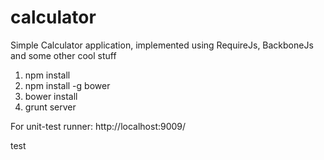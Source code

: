 calculator
=================

Simple Calculator application, implemented using RequireJs, BackboneJs and some other cool stuff

1. npm install
1. npm install -g bower
1. bower install
1. grunt server

For unit-test runner: http://localhost:9009/

test